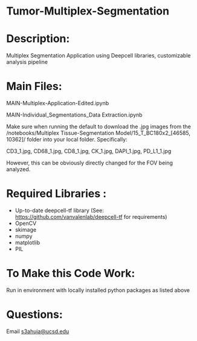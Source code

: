 # Tumor-Multiplex-Segmentation



# Description: 
Multiplex Segmentation Application using Deepcell libraries, customizable analysis pipeline


# Main Files:
MAIN-Multiplex-Application-Edited.ipynb

MAIN-Individual_Segmentations_Data Extraction.ipynb

Make sure when running the default to download the .jpg images from the /notebooks/Multiplex Tissue-Segmentation Model/15_T_BC180x2_[46585, 10362]/ folder into your local folder. Specifically:

CD3_1.jpg, CD68_1.jpg, CD8_1.jpg, CK_1.jpg, DAPI_1.jpg, PD_L1_1.jpg

However, this can be obviously directly changed for the FOV being analyzed.



# Required Libraries :

- Up-to-date deepcell-tf library (See: https://github.com/vanvalenlab/deepcell-tf for requirements)
- OpenCV
- skimage
- numpy
- matplotlib
- PIL


# To Make this Code Work:
Run in environment with locally installed python packages as listed above 


# Questions:
Email s3ahuja@ucsd.edu


